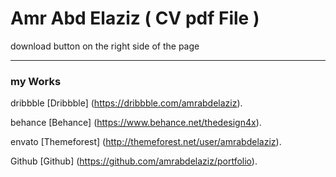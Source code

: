 # Amr Abd Elaziz ( CV pdf File )

download button on the right side of the page

***

### my Works

 dribbble [Dribbble] (https://dribbble.com/amrabdelaziz).

 behance [Behance] (https://www.behance.net/thedesign4x).

 envato [Themeforest] (http://themeforest.net/user/amrabdelaziz).

 Github  [Github] (https://github.com/amrabdelaziz/portfolio).

